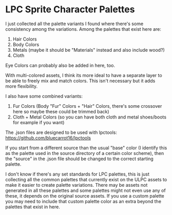 LPC Sprite Character Palettes
=============================================

I just collected all the palette variants I found where there's some consistency among the variations. Among the palettes that exist here are:

1. Hair Colors
2. Body Colors
3. Metals (maybe it should be "Materials" instead and also include wood?)
4. Cloth

Eye Colors can probably also be added in here, too.

With multi-colored assets, I think its more ideal to have a separate layer to be able to freely mix and match colors. This isn't necessary but it adds more flexibility.

I also have some combined variants:
1. Fur Colors (Body "Fur" Colors + "Hair" Colors, there's some crossover here so maybe these could be trimmed back)
2. Cloth + Metal Colors (so you can have both cloth and metal shoes/boots for example if you want)


The .json files are designed to be used with lpctools:
https://github.com/bluecarrot16/lpctools


If you start from a different source than the usual "base" color (I identify this as the palette used in the source directory of a certain color scheme), then the "source" in the .json file should be changed to the correct starting palette.

I don't know if there's any set standards for LPC palettes, this is just collecting all the common palettes that currently exist on the ULPC assets to make it easier to create palette variations. There may be assets not generated in all these palettes and some palettes might not even use any of these, it depends on the original source assets. If you use a custom palette you may need to include that custom palette color as an extra beyond the palettes that exist in here.